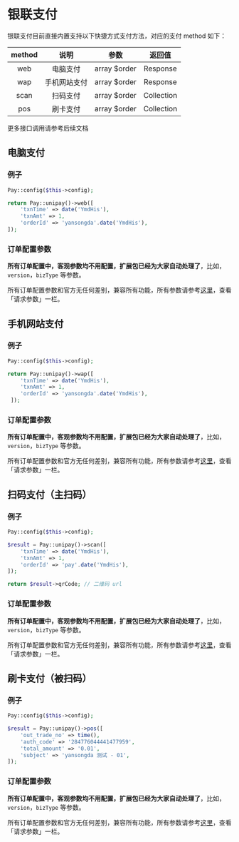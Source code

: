# 银联支付

银联支付目前直接内置支持以下快捷方式支付方法，对应的支付 method 如下：

|  method  |   说明   |      参数      |    返回值     |
|:--------:|:------:|:------------:|:----------:|
|   web    |  电脑支付  | array $order |  Response  |
|   wap    | 手机网站支付 | array $order |  Response  |
|   scan   |  扫码支付  | array $order | Collection |
|   pos    |  刷卡支付  | array $order | Collection |

更多接口调用请参考后续文档

## 电脑支付

### 例子

```php
Pay::config($this->config);

return Pay::unipay()->web([
    'txnTime' => date('YmdHis'),
    'txnAmt' => 1,
    'orderId' => 'yansongda'.date('YmdHis'),
]);
```

### 订单配置参数

**所有订单配置中，客观参数均不用配置，扩展包已经为大家自动处理了**，比如，`version`，`bizType` 等参数。

所有订单配置参数和官方无任何差别，兼容所有功能，所有参数请参考[这里](https://open.unionpay.com/tjweb/acproduct/APIList?acpAPIId=754&apiservId=448&version=V2.2&bussType=0)，查看「请求参数」一栏。

## 手机网站支付

### 例子

```php
Pay::config($this->config);

return Pay::unipay()->wap([
    'txnTime' => date('YmdHis'),
    'txnAmt' => 1,
    'orderId' => 'yansongda'.date('YmdHis'),
 ]);
```

### 订单配置参数

**所有订单配置中，客观参数均不用配置，扩展包已经为大家自动处理了**，比如，`version`，`bizType` 等参数。

所有订单配置参数和官方无任何差别，兼容所有功能，所有参数请参考[这里](https://open.unionpay.com/tjweb/acproduct/APIList?acpAPIId=754&apiservId=448&version=V2.2&bussType=0)，查看「请求参数」一栏。

## 扫码支付（主扫码）

### 例子

```php
Pay::config($this->config);

$result = Pay::unipay()->scan([
    'txnTime' => date('YmdHis'),
    'txnAmt' => 1,
    'orderId' => 'pay'.date('YmdHis'),
]);

return $result->qrCode; // 二维码 url
```

### 订单配置参数

**所有订单配置中，客观参数均不用配置，扩展包已经为大家自动处理了**，比如，`version`，`bizType` 等参数。

所有订单配置参数和官方无任何差别，兼容所有功能，所有参数请参考[这里](https://open.unionpay.com/tjweb/acproduct/APIList?acpAPIId=793&apiservId=468&version=V2.2&bussType=0)，查看「请求参数」一栏。

## 刷卡支付（被扫码）

### 例子

```php
Pay::config($this->config);

$result = Pay::unipay()->pos([
    'out_trade_no' => time(),
    'auth_code' => '284776044441477959',
    'total_amount' => '0.01',
    'subject' => 'yansongda 测试 - 01',
]);
```

### 订单配置参数

**所有订单配置中，客观参数均不用配置，扩展包已经为大家自动处理了**，比如，`version`，`bizType` 等参数。

所有订单配置参数和官方无任何差别，兼容所有功能，所有参数请参考[这里](https://opendocs.alipay.com/apis/api_1/alipay.trade.pay)，查看「请求参数」一栏。
